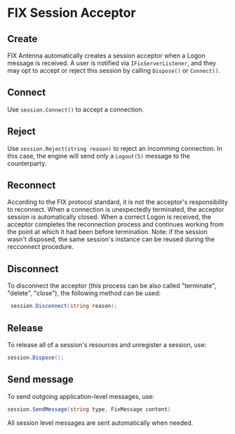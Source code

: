 # FIX Session Acceptor
## Create

FIX Antenna automatically creates a session acceptor when a Logon message is received. A user is notified
via `IFixServerListener`, and they may opt to accept or reject this session by calling `Dispose()` or `Connect()`.

## Connect
Use `session.Connect()` to accept a connection.

## Reject
Use `session.Reject(string reason)` to reject an incomming connection. In this case, the engine will send only a `Logout(5)` message
to the counterparty.

## Reconnect
According to the FIX protocol standard, it is not the acceptor's responsibility to reconnect. When a
connection is unexpectedly terminated, the acceptor session is automatically closed. When a correct Logon is received,
the acceptor completes the reconnection process and continues working from the point at which it had been before termination.
Note: if the session wasn't disposed, the same session's instance can be reused during the recconnect procedure.

## Disconnect
To disconnect the acceptor (this process can be also called "terminate", "delete", "close"), the
following method can be used:
```csharp
 session.Disconnect(string reason);
```

## Release
To release all of a session's resources and unregister a session, use:
```csharp
session.Dispose();
```

## Send message
To send outgoing application-level messages, use:
```csharp
session.SendMessage(string type, FixMessage content)
```

All session level messages are sent automatically when needed.

